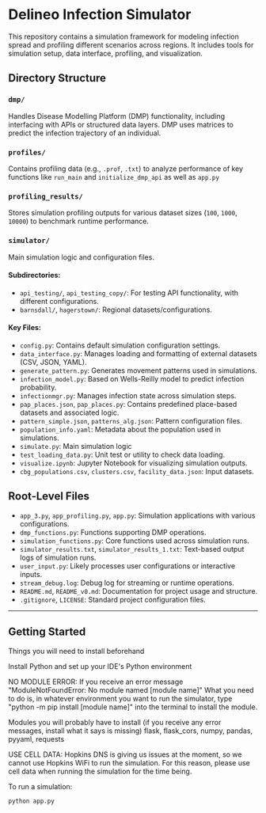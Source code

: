 # Delineo Infection Simulator

This repository contains a simulation framework for modeling infection spread and profiling different scenarios across regions. It includes tools for simulation setup, data interface, profiling, and visualization.

## Directory Structure

### `dmp/`
Handles Disease Modelling Platform (DMP) functionality, including interfacing with APIs or structured data layers. DMP uses matrices to predict the infection trajectory of an individual. 

### `profiles/`
Contains profiling data (e.g., `.prof`, `.txt`) to analyze performance of key functions like `run_main` and `initialize_dmp_api` as well as `app.py`

### `profiling_results/`
Stores simulation profiling outputs for various dataset sizes (`100`, `1000`, `10000`) to benchmark runtime performance.

### `simulator/`
Main simulation logic and configuration files.

#### Subdirectories:
- `api_testing/`, `api_testing_copy/`: For testing API functionality, with different configurations.
- `barnsdall/`, `hagerstown/`: Regional datasets/configurations.

#### Key Files:
- `config.py`: Contains default simulation configuration settings.
- `data_interface.py`: Manages loading and formatting of external datasets (CSV, JSON, YAML).
- `generate_pattern.py`: Generates movement patterns used in simulations.
- `infection_model.py`: Based on Wells-Reilly model to predict infection probability.
- `infectionmgr.py`: Manages infection state across simulation steps.
- `pap_places.json`, `pap_places.py`: Contains predefined place-based datasets and associated logic.
- `pattern_simple.json`, `patterns_alg.json`: Pattern configuration files.
- `population_info.yaml`: Metadata about the population used in simulations.
- `simulate.py`: Main simulation logic
- `test_loading_data.py`: Unit test or utility to check data loading.
- `visualize.ipynb`: Jupyter Notebook for visualizing simulation outputs.
- `cbg_populations.csv`, `clusters.csv`, `facility_data.json`: Input datasets.

## Root-Level Files

- `app_3.py`, `app_profiling.py`, `app.py`: Simulation applications with various configurations.
- `dmp_functions.py`: Functions supporting DMP operations.
- `simulation_functions.py`: Core functions used across simulation runs.
- `simulator_results.txt`, `simulator_results_1.txt`: Text-based output logs of simulation runs.
- `user_input.py`: Likely processes user configurations or interactive inputs.
- `stream_debug.log`: Debug log for streaming or runtime operations.
- `README.md`, `README_v0.md`: Documentation for project usage and structure.
- `.gitignore`, `LICENSE`: Standard project configuration files.

---

## Getting Started

Things you will need to install beforehand

Install Python and set up your IDE's Python environment

NO MODULE ERROR: If you receive an error message "ModuleNotFoundError: No module named [module name]"
What you need to do is, in whatever environment you want to run the simulator, type
"python -m pip install [module name]" into the terminal to install the module.

Modules you will probably have to install (if you receive any error messages, install what it says is missing)
flask, flask_cors, numpy, pandas, pyyaml, requests

USE CELL DATA: Hopkins DNS is giving us issues at the moment, so we cannot use Hopkins WiFi to run the simulation.
For this reason, please use cell data when running the simulation for the time being.

To run a simulation:

```bash
python app.py